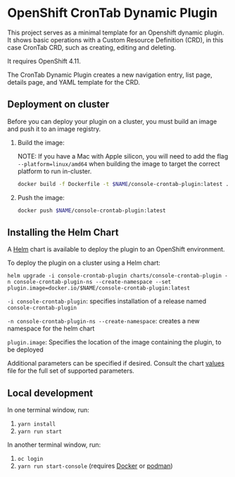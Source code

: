 # OpenShift CronTab Dynamic Plugin

This project serves as a minimal template for an Openshift dynamic plugin. It shows basic operations with a Custom Resource Definition (CRD), in this case CronTab CRD, such as creating, editing and deleting.

It requires OpenShift 4.11.

The CronTab Dynamic Plugin creates a new navigation entry, list page, details page, and YAML template for the CRD.

## Deployment on cluster

Before you can deploy your plugin on a cluster, you must build an image and
push it to an image registry.

1. Build the image:
   
   NOTE: If you have a Mac with Apple silicon, you will need to add the flag
   `--platform=linux/amd64` when building the image to target the correct platform
   to run in-cluster.

   ```sh
   docker build -f Dockerfile -t $NAME/console-crontab-plugin:latest . --no-cache
   ```

2. Push the image:

   ```sh
   docker push $NAME/console-crontab-plugin:latest
   ```


## Installing the Helm Chart
A [Helm](https://helm.sh) chart is available to deploy the plugin to an OpenShift environment.

To deploy the plugin on a cluster using a Helm chart:
```shell
helm upgrade -i console-crontab-plugin charts/console-crontab-plugin -n console-crontab-plugin-ns --create-namespace --set plugin.image=docker.io/$NAME/console-crontab-plugin:latest
```

`-i console-crontab-plugin`: specifies installation of a release named `console-crontab-plugin`

`-n console-crontab-plugin-ns --create-namespace`: creates a new namespace for the helm chart

`plugin.image`: Specifies the location of the image containing the plugin, to be deployed

Additional parameters can be specified if desired. Consult the chart [values](charts/openshift-console-plugin/values.yaml) file for the full set of supported parameters.

## Local development

In one terminal window, run:

1. `yarn install`
2. `yarn run start`

In another terminal window, run:

1. `oc login`
2. `yarn run start-console` (requires [Docker](https://www.docker.com) or [podman](https://podman.io))
